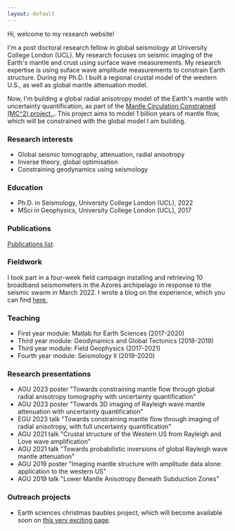 ```yaml
---
layout: default
---
```


Hi, welcome to my research website!

I'm a post doctoral research fellow in global seismology at University College London (UCL). My research focuses on seismic imaging of the Earth's mantle and crust using surface wave measurements. My research expertise is using suface wave amplitude measurements to constrain Earth structure. During my Ph.D. I built a regional crustal model of the western U.S., as well as global mantle attenuation model. 

Now, I'm building a global radial anisotropy model of the Earth's mantle with uncertainty quantification, as part of the <a href="https://www.cardiff.ac.uk/research/explore/find-a-project/view/2592859-mc2-mantle-circulation-constrained" target="_blank">Mantle Circulation Constrained (MC^2) project..</a>. This project aims to model 1 billion years of mantle flow, which will be constrained with the global model I am building. 

### Research interests

* Global seismic tomography, attenuation, radial anisotropy
* Inverse theory, global optimisation
* Constraining geodynamics using seismology

### Education

* Ph.D. in Seismology, University College London (UCL), 2022
* MSci in Geophysics, University College London (UCL), 2017

### Publications

[Publications list](./papers.html).

### Fieldwork

I took part in a four-week field campaign installing and retrieving 10 broadband seismometers in the Azores archipelago in response to the seismic swarm in March 2022. I wrote a blog on the experience, which you can find <a href="https://blogs.egu.eu/divisions/sm/2023/01/09/azores-seismic-deployment-2022/" target="_blank">here.</a>

### Teaching

* First year module: Matlab for Earth Sciences (2017-2020)
* Third year module: Geodynamics and Global Tectonics (2018-2019)
* Third year module: Field Geophysics (2017-2021)
* Fourth year module: Seismology II (2019-2020)

### Research presentations

* AGU 2023 poster "Towards constraining mantle flow through global radial anisotropy tomography with uncertainty quantification"
* AGU 2023 poster "Towards 3D imaging of Rayleigh wave mantle attenuation with uncertainty quantification"
* EGU 2023 talk "Towards constraining mantle flow through imaging of radial anisotropy, with full uncertainty quantification"
* AGU 2021 talk "Crustal structure of the Western US from Rayleigh and Love wave amplification"
* AGU 2021 talk "Towards probabilistic inversions of global Rayleigh wave mantle attenuation"
* AGU 2019 poster "Imaging mantle structure with amplitude data alone: application to the western US"
* AGU 2019 talk "Lower Mantle Anisotropy Beneath Subduction Zones"

### Outreach projects

* Earth sciences christmas baubles project, which will become available soon on [this very exciting page](./another-page.html).